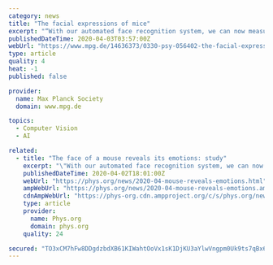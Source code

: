 ```yaml
---
category: news
title: "The facial expressions of mice"
excerpt: "“With our automated face recognition system, we can now measure the intensity and nature of an emotion on a timescale of milliseconds and compare it to the neuronal activity in relevant brain areas.” One such brain area is the insular cortex, which is ..."
publishedDateTime: 2020-04-03T03:57:00Z
webUrl: "https://www.mpg.de/14636373/0330-psy-056402-the-facial-expressions-of-mice"
type: article
quality: 4
heat: -1
published: false

provider:
  name: Max Planck Society
  domain: www.mpg.de

topics:
  - Computer Vision
  - AI

related:
  - title: "The face of a mouse reveals its emotions: study"
    excerpt: "\"With our automated face recognition system, we can now measure the intensity and nature of an emotion on a timescale of milliseconds and compare it to the neuronal activity in relevant brain areas.\" One such brain area is the insular cortex, which is associated with emotional behavior and the perception of emotions in animals and humans."
    publishedDateTime: 2020-04-02T18:01:00Z
    webUrl: "https://phys.org/news/2020-04-mouse-reveals-emotions.html"
    ampWebUrl: "https://phys.org/news/2020-04-mouse-reveals-emotions.amp"
    cdnAmpWebUrl: "https://phys-org.cdn.ampproject.org/c/s/phys.org/news/2020-04-mouse-reveals-emotions.amp"
    type: article
    provider:
      name: Phys.org
      domain: phys.org
    quality: 24

secured: "TO3xCM7hFw8DDgdzbdXB61KIWahtOoVx1sK1DjKU3aYlwVngpm0Uk9ts7qBx6tXbr16DzJg9daoP6RoF4AqAXScAZ1ftGDBAiIySo7JOw8zBTCmoCng2kjwlnotZXyss9xzP+wGF/OB1TSwI0A2syys+NQtr/SrpiRsOMrD7H5PQVOSCVpQ6Bs8iGmKcPJdSSseau4pXisYvb3SwUTJ+v9vbY/QW6Nn5i6hwy2qVWdGYjOpCnkAT/eChquzw1bOYpjvqrUQ4LUFaFY7B6yc+VwiwNPtyHG3w/j9k2MYip0pmyn1PxJjwuDIuwkXIF2Fqe1Ld4PufPmdk+FH/7iln1QJVDGlsnDZ2ZtKD3pqF6roxsKa1owec9nyCCNJ17FDSSpkGM0j9OnPkZZiTknqFQcieYvQ7f0HK/vfrAVyEsLlF0yFJcK4V1LTV46It0DicYQ65pU+h3oWtxBGsrOz1qHAjlUFrIvWFNA8CeTO+4FY=;XUsFXU9fI/IqBw6hpeh2GQ=="
---
```


